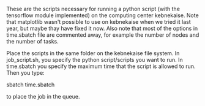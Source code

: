 These are the scripts necessary for running a python script (with the tensorflow module implemented) on the computing center
kebnekaise. Note that matplotlib wasn't possible to use on kebnekaise when we tried it last year, but maybe thay have fixed it now.
Also note that most of the options in time.sbatch file are commented away, for example the number of nodes and the number of tasks.

Place the scripts in the same folder on the kebnekaise file system. In job_script.sh, you specify the python script/scripts you
want to run. In time.sbatch you specify the maximum time that the script is allowed to run. Then you type:

sbatch time.sbatch

to place the job in the queue.

